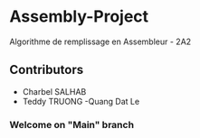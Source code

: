 # Assembly-Project
 Algorithme de remplissage en Assembleur - 2A2
 
## Contributors
- Charbel SALHAB
- Teddy TRUONG
-Quang Dat Le

### Welcome on "Main" branch
